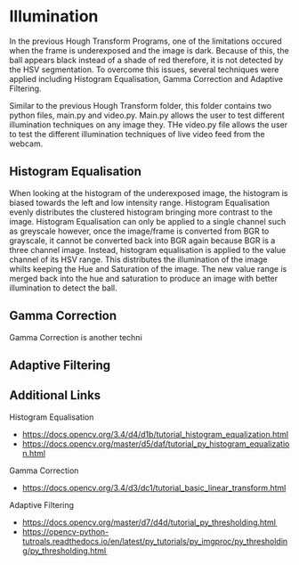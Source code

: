 # Illumination
In the previous Hough Transform Programs, one of the limitations occured when the frame is underexposed and the image is dark. Because of this, the ball appears black instead of a shade of red therefore, it is not detected by the HSV segmentation. To overcome this issues, several techniques were applied including Histogram Equalisation, Gamma Correction and Adaptive Filtering.

Similar to the previous Hough Transform folder, this folder contains two python files, main.py and video.py. Main.py allows the user to test different illumination techniques on any image they. THe video.py file allows the user to test the different illumination techniques of live video feed from the webcam.

## Histogram Equalisation
When looking at the histogram of the underexposed image, the histogram is biased towards the left and low intensity range. Histogram Equalisation evenly distributes the clustered histogram bringing more contrast to the image. Histogram Equalisation can only be applied to a single channel such as greyscale however, once the image/frame is converted from BGR to grayscale, it cannot be converted back into BGR again because BGR is a three channel image. Instead, histogram equalisation is applied to the value channel of its HSV range. This distributes the illumination of the image whilts keeping the Hue and Saturation of the image. The new value range is merged back into the hue and saturation to produce an image with better illumination to detect the ball.

## Gamma Correction
Gamma Correction is another techni

## Adaptive Filtering


## Additional Links
Histogram Equalisation
* https://docs.opencv.org/3.4/d4/d1b/tutorial_histogram_equalization.html 
* https://docs.opencv.org/master/d5/daf/tutorial_py_histogram_equalization.html 

Gamma Correction
* https://docs.opencv.org/3.4/d3/dc1/tutorial_basic_linear_transform.html

Adaptive Filtering
* https://docs.opencv.org/master/d7/d4d/tutorial_py_thresholding.html  
* https://opencv-python-tutroals.readthedocs.io/en/latest/py_tutorials/py_imgproc/py_thresholding/py_thresholding.html  

